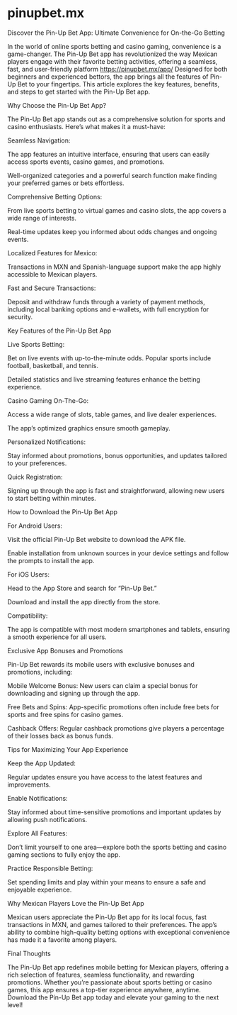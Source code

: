 # pinupbet.mx
Discover the Pin-Up Bet App: Ultimate Convenience for On-the-Go Betting

In the world of online sports betting and casino gaming, convenience is a game-changer. The Pin-Up Bet app has revolutionized the way Mexican players engage with their favorite betting activities, offering a seamless, fast, and user-friendly platform https://pinupbet.mx/app/ Designed for both beginners and experienced bettors, the app brings all the features of Pin-Up Bet to your fingertips. This article explores the key features, benefits, and steps to get started with the Pin-Up Bet app.

Why Choose the Pin-Up Bet App?

The Pin-Up Bet app stands out as a comprehensive solution for sports and casino enthusiasts. Here’s what makes it a must-have:

Seamless Navigation:

The app features an intuitive interface, ensuring that users can easily access sports events, casino games, and promotions.

Well-organized categories and a powerful search function make finding your preferred games or bets effortless.

Comprehensive Betting Options:

From live sports betting to virtual games and casino slots, the app covers a wide range of interests.

Real-time updates keep you informed about odds changes and ongoing events.

Localized Features for Mexico:

Transactions in MXN and Spanish-language support make the app highly accessible to Mexican players.

Fast and Secure Transactions:

Deposit and withdraw funds through a variety of payment methods, including local banking options and e-wallets, with full encryption for security.

Key Features of the Pin-Up Bet App

Live Sports Betting:

Bet on live events with up-to-the-minute odds. Popular sports include football, basketball, and tennis.

Detailed statistics and live streaming features enhance the betting experience.

Casino Gaming On-The-Go:

Access a wide range of slots, table games, and live dealer experiences.

The app’s optimized graphics ensure smooth gameplay.

Personalized Notifications:

Stay informed about promotions, bonus opportunities, and updates tailored to your preferences.

Quick Registration:

Signing up through the app is fast and straightforward, allowing new users to start betting within minutes.

How to Download the Pin-Up Bet App

For Android Users:

Visit the official Pin-Up Bet website to download the APK file.

Enable installation from unknown sources in your device settings and follow the prompts to install the app.

For iOS Users:

Head to the App Store and search for “Pin-Up Bet.”

Download and install the app directly from the store.

Compatibility:

The app is compatible with most modern smartphones and tablets, ensuring a smooth experience for all users.

Exclusive App Bonuses and Promotions

Pin-Up Bet rewards its mobile users with exclusive bonuses and promotions, including:

Mobile Welcome Bonus: New users can claim a special bonus for downloading and signing up through the app.

Free Bets and Spins: App-specific promotions often include free bets for sports and free spins for casino games.

Cashback Offers: Regular cashback promotions give players a percentage of their losses back as bonus funds.

Tips for Maximizing Your App Experience

Keep the App Updated:

Regular updates ensure you have access to the latest features and improvements.

Enable Notifications:

Stay informed about time-sensitive promotions and important updates by allowing push notifications.

Explore All Features:

Don’t limit yourself to one area—explore both the sports betting and casino gaming sections to fully enjoy the app.

Practice Responsible Betting:

Set spending limits and play within your means to ensure a safe and enjoyable experience.

Why Mexican Players Love the Pin-Up Bet App

Mexican users appreciate the Pin-Up Bet app for its local focus, fast transactions in MXN, and games tailored to their preferences. The app’s ability to combine high-quality betting options with exceptional convenience has made it a favorite among players.

Final Thoughts

The Pin-Up Bet app redefines mobile betting for Mexican players, offering a rich selection of features, seamless functionality, and rewarding promotions. Whether you’re passionate about sports betting or casino games, this app ensures a top-tier experience anywhere, anytime. Download the Pin-Up Bet app today and elevate your gaming to the next level!
